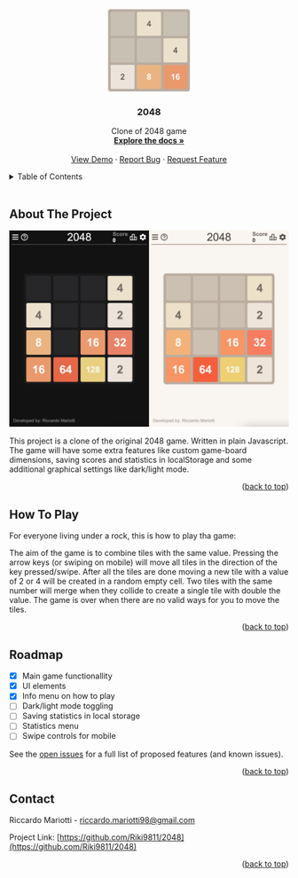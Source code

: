 <div id="top"></div>

<!-- PROJECT LOGO -->
<br />
<div align="center">
  <a href="https://github.com/Riki9811/2048">
    <img src="images/logo.png" alt="Logo" height="150">
  </a>

<h3 align="center">2048</h3>

  <p align="center">
    Clone of 2048 game
    <br />
    <a href="https://github.com/Riki9811/2048"><strong>Explore the docs »</strong></a>
    <br />
    <br />
    <a href="https://github.com/Riki9811/2048">View Demo</a>
    ·
    <a href="https://github.com/Riki9811/2048/issues">Report Bug</a>
    ·
    <a href="https://github.com/Riki9811/2048/issues">Request Feature</a>
  </p>
</div>

<!-- TABLE OF CONTENTS -->
<details>
  <summary>Table of Contents</summary>
  <ol>
    <li>
      <a href="#about-the-project">About The Project</a>
    </li>
    <li><a href="#how-to-play">How To Play</a></li>
    <li><a href="#roadmap">Roadmap</a></li>
    <li><a href="#contact">Contact</a></li>
  </ol>
</details>
<br />

<!-- ABOUT THE PROJECT -->

## About The Project

[![2048 Screen Shot][product-screenshot]](https://example.com)

This project is a clone of the original 2048 game. Written in plain Javascript. The game will have some extra features like custom game-board dimensions, saving scores and statistics in localStorage and some additional graphical settings like dark/light mode.

<p align="right">(<a href="#top">back to top</a>)</p>

<!-- HOW TO PLAY -->

## How To Play

For everyone living under a rock, this is how to play tha game:

The aim of the game is to combine tiles with the same value.
Pressing the arrow keys (or swiping on mobile) will move all tiles in the direction of the key pressed/swipe. After all the tiles are done moving a new tile with a value of 2 or 4 will be created in a random empty cell. Two tiles with the same number will merge when they collide to create a single tile with double the value.
The game is over when there are no valid ways for you to move the tiles.

<p align="right">(<a href="#top">back to top</a>)</p>

<!-- ROADMAP -->

## Roadmap

-   [x] Main game functionallity
-   [x] UI elements
-   [x] Info menu on how to play
-   [ ] Dark/light mode toggling
-   [ ] Saving statistics in local storage
-   [ ] Statistics menu
-   [ ] Swipe controls for mobile

See the [open issues](https://github.com/Riki9811/2048/issues) for a full list of proposed features (and known issues).

<p align="right">(<a href="#top">back to top</a>)</p>

<!-- CONTACT -->

## Contact

Riccardo Mariotti - riccardo.mariotti98@gmail.com

Project Link: [https://github.com/Riki9811/2048](https://github.com/Riki9811/2048)

<p align="right">(<a href="#top">back to top</a>)</p>

[product-screenshot]: images/screenshot.png
